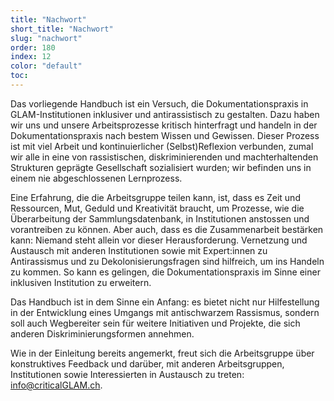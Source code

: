 ```yaml
---
title: "Nachwort"
short_title: "Nachwort"
slug: "nachwort"
order: 180
index: 12
color: "default"
toc:
---
```


Das vorliegende Handbuch ist ein Versuch, die Dokumentationspraxis in GLAM-Institutionen inklusiver und antirassistisch zu gestalten. Dazu haben wir uns und unsere Arbeitsprozesse kritisch hinterfragt und handeln in der Dokumentationspraxis nach bestem Wissen und Gewissen. Dieser Prozess ist mit viel Arbeit und kontinuierlicher (Selbst)Reflexion verbunden, zumal wir alle in eine von rassistischen, diskriminierenden und machterhaltenden Strukturen geprägte Gesellschaft sozialisiert wurden; wir befinden uns in einem nie abgeschlossenen Lernprozess.  

Eine Erfahrung, die die Arbeitsgruppe teilen kann, ist, dass es Zeit und Ressourcen, Mut, Geduld und Kreativität braucht, um Prozesse, wie die Überarbeitung der Sammlungsdatenbank, in Institutionen anstossen und vorantreiben zu können. Aber auch, dass es die Zusammenarbeit bestärken kann: Niemand steht allein vor dieser Herausforderung. Vernetzung und Austausch mit anderen Institutionen sowie mit Expert:innen zu Antirassismus und zu Dekolonisierungsfragen sind hilfreich, um ins Handeln zu kommen. So kann es gelingen, die Dokumentationspraxis im Sinne einer inklusiven Institution zu erweitern.  

Das Handbuch ist in dem Sinne ein Anfang: es bietet nicht nur Hilfestellung in der Entwicklung eines Umgangs mit antischwarzem Rassismus, sondern soll auch Wegbereiter sein für weitere Initiativen und Projekte, die sich anderen Diskriminierungsformen annehmen.  

Wie in der Einleitung bereits angemerkt, freut sich die Arbeitsgruppe über konstruktives Feedback und darüber, mit anderen Arbeitsgruppen, Institutionen sowie Interessierten in Austausch zu treten: info@criticalGLAM.ch.
